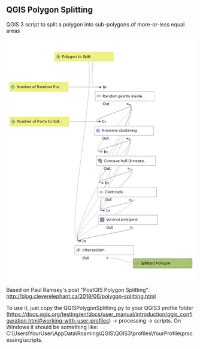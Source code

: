 QGIS Polygon Splitting
--------------------------------------

QGIS 3 script to split a polygon into sub-polygons of more-or-less equal areas

![QGIS Polygon Splitting Model](QGISPolygonSplitting.png)

Based on Paul Ramsey's post "PostGIS Polygon Splitting": http://blog.cleverelephant.ca/2018/06/polygon-splitting.html

To use it, just copy the QGISPolygonSplitting.py to your QGIS3 profile folder (https://docs.qgis.org/testing/en/docs/user_manual/introduction/qgis_configuration.html#working-with-user-profiles) -> processing -> scripts. On Windows it should be something like: C:\Users\YourUser\AppData\Roaming\QGIS\QGIS3\profiles\YourProfile\processing\scripts.